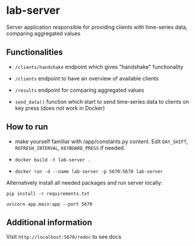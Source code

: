 # lab-server

Server application responsible for providing clients with time-series data, comparing aggregated values

## Functionalities

- `/clients/handshake` endpoint which gives "handshake" functionality

- `/clients` endpoint to have an overview of available clients

- `/results` endpoint for comparing aggregated values

- `send_data()` function which start to send time-series data to clients on key press (does not work in Docker)

## How to run

- make yourself familiar with /app/constants.py content. Edit `DAY_SHIFT`, `REFRESH_INTERVAL`, `KEYBOARD_PRESS` if needed.

- `docker build -t lab-server .`

- `docker run -d --name lab-server -p 5670:5670 lab-server`

Alternatively install all needed packages and run server locally:

```
pip install -r requirements.txt

uvicorn app.main:app --port 5670
```

## Additional information

Visit `http://localhost:5670/redoc` to see docs
